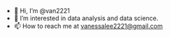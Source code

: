 - 👋 Hi, I’m @van2221
- 👀 I’m interested in data analysis and data science. 
- 📫 How to reach me at vanessalee2221@gmail.com

<!---
van2221/van2221 is a ✨ special ✨ repository because its `README.md` (this file) appears on your GitHub profile.
You can click the Preview link to take a look at your changes.
--->
